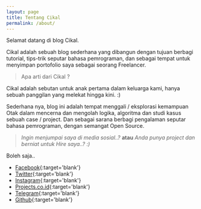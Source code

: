 ```yaml
---
layout: page
title: Tentang Cikal
permalink: /about/
---
```

Selamat datang di blog Cikal.

Cikal adalah sebuah blog sederhana yang dibangun dengan tujuan berbagi tutorial, tips-trik seputar bahasa pemrograman, dan sebagai tempat untuk menyimpan portofolio saya sebagai seorang Freelancer.

> Apa arti dari Cikal ?

Cikal adalah sebutan untuk anak pertama dalam keluarga kami, hanya sebuah panggilan yang melekat hingga kini. :)

Sederhana nya, blog ini adalah tempat menggali / eksplorasi kemampuan Otak dalam mencerna dan mengolah logika, algoritma dan studi kasus sebuah case / project. Dan sebagai sarana berbagi pengalaman seputar bahasa pemrograman, dengan semangat Open Source.

> _Ingin menjumpai saya di media sosial..?_ **atau** _Anda punya project dan berniat untuk Hire saya..? :)_

Boleh saja..

* [Facebook](https://facebook.com/cikal.ard){:target='blank'}
* [Twitter](https://twitter.com/cikalstudio){:target='blank'}
* [Instagram](https://instagram.com/ayh__ian){:target='blank'}
* [Projects.co.id](https://projects.co.id/public/browse_users/view/426c19/arsyila){:target='blank'}
* [Telegram](https://t.me/iancikal){:target='blank'}
* [Github](https://github.com/cikal){:target='blank'}
